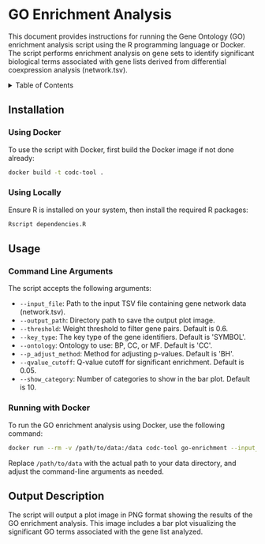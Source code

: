 # GO Enrichment Analysis

This document provides instructions for running the Gene Ontology (GO) enrichment analysis script using the R programming language or Docker. The script performs enrichment analysis on gene sets to identify significant biological terms associated with gene lists derived from differential coexpression analysis (network.tsv).

<details>
<summary> Table of Contents </summary>

- [Installation](#installation)
  - [Using Docker](#using-docker)
  - [Using Locally](#using-locally)
- [Usage](#usage)
  - [Command Line Arguments](#command-line-arguments)
  - [Running with Docker](#running-with-docker)
- [Output Description](#output-description)
- [Contributing](#contributing)

</details>

## Installation

### Using Docker

To use the script with Docker, first build the Docker image if not done already:

```bash
docker build -t codc-tool .
```

### Using Locally

Ensure R is installed on your system, then install the required R packages:

```R
Rscript dependencies.R
```

## Usage

### Command Line Arguments

The script accepts the following arguments:

- `--input_file`: Path to the input TSV file containing gene network data (network.tsv).
- `--output_path`: Directory path to save the output plot image.
- `--threshold`: Weight threshold to filter gene pairs. Default is 0.6.
- `--key_type`: The key type of the gene identifiers. Default is 'SYMBOL'.
- `--ontology`: Ontology to use: BP, CC, or MF. Default is 'CC'.
- `--p_adjust_method`: Method for adjusting p-values. Default is 'BH'.
- `--qvalue_cutoff`: Q-value cutoff for significant enrichment. Default is 0.05.
- `--show_category`: Number of categories to show in the bar plot. Default is 10.

### Running with Docker

To run the GO enrichment analysis using Docker, use the following command:

```bash
docker run --rm -v /path/to/data:/data codc-tool go-enrichment --input_file=/data/network.tsv --output_path=/data --threshold=0.5 --key_type=SYMBOL --ontology=BP --p_adjust_method=BH --qvalue_cutoff=0.05 --show_category=20
```

Replace `/path/to/data` with the actual path to your data directory, and adjust the command-line arguments as needed.

## Output Description

The script will output a plot image in PNG format showing the results of the GO enrichment analysis. This image includes a bar plot visualizing the significant GO terms associated with the gene list analyzed.